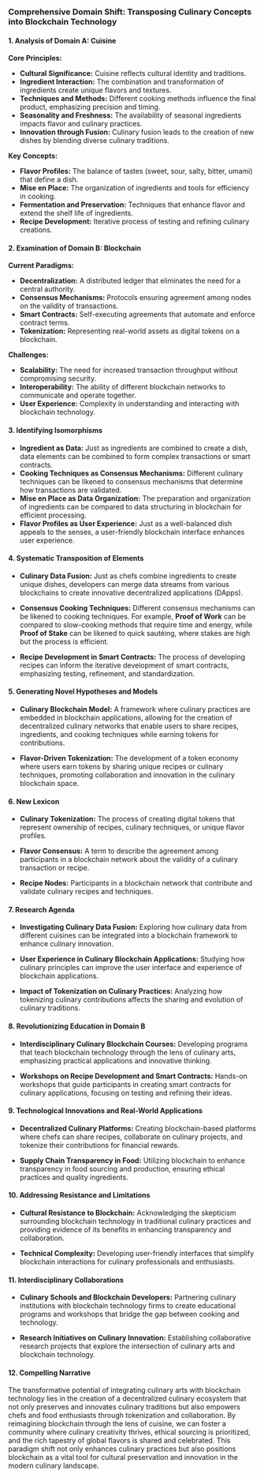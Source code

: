 ### Comprehensive Domain Shift: Transposing Culinary Concepts into Blockchain Technology

#### 1. Analysis of Domain A: Cuisine

**Core Principles:**
- **Cultural Significance:** Cuisine reflects cultural identity and traditions.
- **Ingredient Interaction:** The combination and transformation of ingredients create unique flavors and textures.
- **Techniques and Methods:** Different cooking methods influence the final product, emphasizing precision and timing.
- **Seasonality and Freshness:** The availability of seasonal ingredients impacts flavor and culinary practices.
- **Innovation through Fusion:** Culinary fusion leads to the creation of new dishes by blending diverse culinary traditions.

**Key Concepts:**
- **Flavor Profiles:** The balance of tastes (sweet, sour, salty, bitter, umami) that define a dish.
- **Mise en Place:** The organization of ingredients and tools for efficiency in cooking.
- **Fermentation and Preservation:** Techniques that enhance flavor and extend the shelf life of ingredients.
- **Recipe Development:** Iterative process of testing and refining culinary creations.

#### 2. Examination of Domain B: Blockchain

**Current Paradigms:**
- **Decentralization:** A distributed ledger that eliminates the need for a central authority.
- **Consensus Mechanisms:** Protocols ensuring agreement among nodes on the validity of transactions.
- **Smart Contracts:** Self-executing agreements that automate and enforce contract terms.
- **Tokenization:** Representing real-world assets as digital tokens on a blockchain.

**Challenges:**
- **Scalability:** The need for increased transaction throughput without compromising security.
- **Interoperability:** The ability of different blockchain networks to communicate and operate together.
- **User Experience:** Complexity in understanding and interacting with blockchain technology.

#### 3. Identifying Isomorphisms

- **Ingredient as Data:** Just as ingredients are combined to create a dish, data elements can be combined to form complex transactions or smart contracts.
- **Cooking Techniques as Consensus Mechanisms:** Different culinary techniques can be likened to consensus mechanisms that determine how transactions are validated.
- **Mise en Place as Data Organization:** The preparation and organization of ingredients can be compared to data structuring in blockchain for efficient processing.
- **Flavor Profiles as User Experience:** Just as a well-balanced dish appeals to the senses, a user-friendly blockchain interface enhances user experience.

#### 4. Systematic Transposition of Elements

- **Culinary Data Fusion:** Just as chefs combine ingredients to create unique dishes, developers can merge data streams from various blockchains to create innovative decentralized applications (DApps).
  
- **Consensus Cooking Techniques:** Different consensus mechanisms can be likened to cooking techniques. For example, **Proof of Work** can be compared to slow-cooking methods that require time and energy, while **Proof of Stake** can be likened to quick sautéing, where stakes are high but the process is efficient.

- **Recipe Development in Smart Contracts:** The process of developing recipes can inform the iterative development of smart contracts, emphasizing testing, refinement, and standardization.

#### 5. Generating Novel Hypotheses and Models

- **Culinary Blockchain Model:** A framework where culinary practices are embedded in blockchain applications, allowing for the creation of decentralized culinary networks that enable users to share recipes, ingredients, and cooking techniques while earning tokens for contributions.

- **Flavor-Driven Tokenization:** The development of a token economy where users earn tokens by sharing unique recipes or culinary techniques, promoting collaboration and innovation in the culinary blockchain space.

#### 6. New Lexicon

- **Culinary Tokenization:** The process of creating digital tokens that represent ownership of recipes, culinary techniques, or unique flavor profiles.
  
- **Flavor Consensus:** A term to describe the agreement among participants in a blockchain network about the validity of a culinary transaction or recipe.

- **Recipe Nodes:** Participants in a blockchain network that contribute and validate culinary recipes and techniques.

#### 7. Research Agenda

- **Investigating Culinary Data Fusion:** Exploring how culinary data from different cuisines can be integrated into a blockchain framework to enhance culinary innovation.
  
- **User Experience in Culinary Blockchain Applications:** Studying how culinary principles can improve the user interface and experience of blockchain applications.

- **Impact of Tokenization on Culinary Practices:** Analyzing how tokenizing culinary contributions affects the sharing and evolution of culinary traditions.

#### 8. Revolutionizing Education in Domain B

- **Interdisciplinary Culinary Blockchain Courses:** Developing programs that teach blockchain technology through the lens of culinary arts, emphasizing practical applications and innovative thinking.

- **Workshops on Recipe Development and Smart Contracts:** Hands-on workshops that guide participants in creating smart contracts for culinary applications, focusing on testing and refining their ideas.

#### 9. Technological Innovations and Real-World Applications

- **Decentralized Culinary Platforms:** Creating blockchain-based platforms where chefs can share recipes, collaborate on culinary projects, and tokenize their contributions for financial rewards.

- **Supply Chain Transparency in Food:** Utilizing blockchain to enhance transparency in food sourcing and production, ensuring ethical practices and quality ingredients.

#### 10. Addressing Resistance and Limitations

- **Cultural Resistance to Blockchain:** Acknowledging the skepticism surrounding blockchain technology in traditional culinary practices and providing evidence of its benefits in enhancing transparency and collaboration.

- **Technical Complexity:** Developing user-friendly interfaces that simplify blockchain interactions for culinary professionals and enthusiasts.

#### 11. Interdisciplinary Collaborations

- **Culinary Schools and Blockchain Developers:** Partnering culinary institutions with blockchain technology firms to create educational programs and workshops that bridge the gap between cooking and technology.

- **Research Initiatives on Culinary Innovation:** Establishing collaborative research projects that explore the intersection of culinary arts and blockchain technology.

#### 12. Compelling Narrative

The transformative potential of integrating culinary arts with blockchain technology lies in the creation of a decentralized culinary ecosystem that not only preserves and innovates culinary traditions but also empowers chefs and food enthusiasts through tokenization and collaboration. By reimagining blockchain through the lens of cuisine, we can foster a community where culinary creativity thrives, ethical sourcing is prioritized, and the rich tapestry of global flavors is shared and celebrated. This paradigm shift not only enhances culinary practices but also positions blockchain as a vital tool for cultural preservation and innovation in the modern culinary landscape.